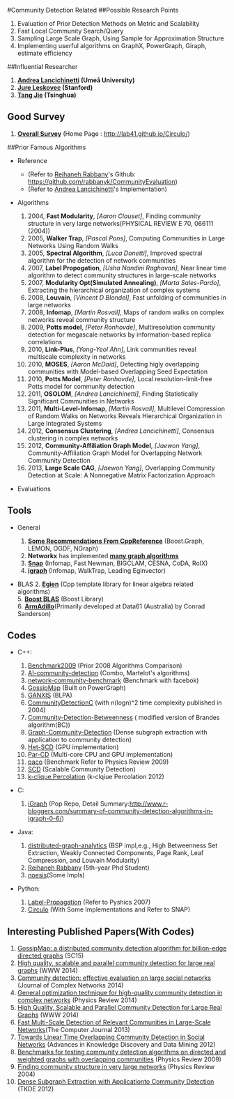 #Community Detection Related
##Possible Research Points
1. Evaluation of Prior Detection Methods on Metric and Scalability  
2. Fast Local Community Search/Query  
2. Sampling Large Scale Graph, Using Sample for Approximation Structure  
4. Implementing userful algorithms on GraphX, PowerGraph, Giraph, estimate efficiency  

##Influential Researcher
1. **[Andrea Lancichinetti](https://sites.google.com/site/andrealancichinetti/) (Umeå University)**  
1. **[Jure Leskovec](http://cs.stanford.edu/people/jure/) (Stanford)**  
10. **[Tang Jie](http://keg.cs.tsinghua.edu.cn/jietang/) (Tsinghua)**  

## Good Survey
1. **[Overall Survey](http://lab41.github.io/survey-community-detection/)** (Home Page : http://lab41.github.io/Circulo/)  

##Prior Famous Algorithms
- Reference  
	- (Refer to [Reihaneh Rabbany](https://scholar.google.com.hk/citations?user=Foh_c-QAAAAJ&hl=zh-CN&oi=ao)'s Github: https://github.com/rabbanyk/CommunityEvaluation)  
	- (Refer to [Andrea Lancichinetti](https://sites.google.com/site/andrealancichinetti/)'s Implementation)  

- Algorithms  
	1. 2004, **Fast Modularity**, *[Aaron Clauset]*, Finding community structure in very large networks(PHYSICAL REVIEW E 70, 066111 (2004))  
	2. 2005, **Walker Trap**, *[Pascal Pons]*, Computing Communities in Large Networks Using Random Walks  
	3. 2005, **Spectral Algorithm**, *[Luca Donetti]*, Improved spectral algorithm for the detection of network communities  
	4. 2007, **Label Propogation**, *[Usha Nandini Raghavan]*, Near linear time algorithm to detect community structures in large-scale networks  
	5. 2007, **Modularity Opt(Simulated Annealing)**, *[Marta Sales-Pardo]*, Extracting the hierarchical organization of complex systems  
	7. 2008, **Louvain**, *[Vincent D Blondel]*, Fast unfolding of communities in large networks  
	6. 2008, **Infomap**, *[Martin Rosvall]*, Maps of random walks on complex networks reveal community structure  
	7. 2009, **Potts model**, *[Peter Ronhovde]*, Multiresolution community detection for megascale networks by information-based replica correlations  
	8. 2010, **Link-Plus**, *[Yong-Yeol Ahn]*, Link communities reveal multiscale complexity in networks  
	9. 2010, **MOSES**, *[Aaron McDaid]*, Detecting higly overlapping communities with Model-based Overlapping Seed Expectation  
	10. 2010, **Potts Model**, *[Peter Ronhovde]*, Local resolution-limit-free Potts model for community detection  
	11. 2011, **OSOLOM**, *[Andrea Lancichinetti]*, Finding Statistically Significant Communities in Networks  
	12. 2011, **Multi-Level-Infomap**, *[Martin Rosvall]*, Multilevel Compression of Random Walks on Networks Reveals Hierarchical Organization in Large Integrated Systems  
	13. 2012, **Consensus Clustering**, *[Andrea Lancichinetti]*, Consensus clustering in complex networks  
	14. 2012, **Community-Affiliation Graph Model**, *[Jaewon Yang]*, Community-Affiliation Graph Model for Overlapping Network Community Detection  
	15. 2013, **Large Scale CAG**, *[Jaewon Yang]*, Overlapping Community Detection at Scale: A Nonnegative Matrix Factorization Approach  

- Evaluations  

## Tools
- General
    1. **[Some Recommendations From CppReference](http://en.cppreference.com/w/cpp/links/libs)** (Boost.Graph, LEMON, OGDF, NGraph)  
    1. **Networkx** has implemented **[many graph algorithms](http://networkx.github.io/documentation/networkx-1.10/reference/algorithms.html)**  
    2. **[Snap](https://github.com/snap-stanford/snap)** (Infomap, Fast Newman, BIGCLAM, CESNA, CoDA, RoIX)  
    3. **[igraph](https://github.com/igraph/igraph)** (Infomap, WalkTrap, Leading Eginvector)  

- BLAS
    2. **[Egien](http://eigen.tuxfamily.org/index.php?title=Main_Page)** (Cpp template library for linear algebra related algorithms)  
    5. **[Boost BLAS](http://www.boost.org/doc/libs/1_60_0/libs/numeric/ublas/doc/index.html)** (Boost Library)  
    6. **[ArmAdillo](http://arma.sourceforge.net/)**(Primarily developed at Data61 (Australia) by Conrad Sanderson)  


## Codes
- C++:
    1. [Benchmark2009](https://sites.google.com/site/santofortunato/inthepress2) (Prior 2008 Algorithms Comparison)  
    1. [AI-community-detection](https://github.com/sina-khorami/AI-community-detection) (Combo, Martelot's algorithms)  
    2. [network-community-benchmark](https://github.com/conradlee/network-community-benchmark) (Benchmark with facebok)  
    3. [GossipMap](https://github.com/uwescience/GossipMap) (Built on PowerGraph)  
    4. [GANXIS](https://sites.google.com/site/communitydetectionslpa/) (BLPA)  
    5. [CommunityDetectionC](https://github.com/ddvlamin/CommunityDetectionC) (with n(logn)^2 time complexity published in 2004)  
    6. [Community-Detection-Betweenness](https://github.com/sidrakesh/Community-Detection-Betweenness) ( modified version of Brandes algorithm(BC))  
    7. [Graph-Community-Detection](https://github.com/sranshous/Graph-Community-Detection) (Dense subgraph extraction with application to community detection)  
    8. [Het-SCD](https://github.com/Het-SCD/Het-SCD) (GPU implementation)  
    9. [Par-CD](https://github.com/stijnh/Par-CD) (Multi-core CPU and GPU implementation)  
    10. [paco](https://github.com/CarloNicolini/paco) (Benchmark Refer to Physics Review 2009)  
    11. [SCD](https://github.com/DAMA-UPC/SCD) (Scalable Community Detection)  
    12. [k-clique Percolation](https://sites.google.com/site/cliqueperccomp/) (k-clqiue Percolation 2012)  

- C:
    1. [iGraph](https://github.com/igraph/igraph/tree/master/src) (Pop Repo, Detail Summary:http://www.r-bloggers.com/summary-of-community-detection-algorithms-in-igraph-0-6/)  

- Java:
    1. [distributed-graph-analytics](https://github.com/Sotera/distributed-graph-analytics) (BSP impl,e.g., High Betweenness Set Extraction, Weakly Connected Components, Page Rank, Leaf Compression, and Louvain Modularity)  
    2. [Reihaneh Rabbany](https://github.com/rabbanyk/CommunityEvaluation) (5th-year Phd Student)  
    3. [noesis](https://github.com/sisusisu/noesis)(Some Impls)  

- Python:
    1. [Label-Propagation](https://github.com/liyanghua/Label-Propagation) (Refer to Pyshics 2007)  
    2. [Circulo](https://github.com/Lab41/Circulo) (With Some Implementations and Refer to SNAP)  

## Interesting Published Papers(With Codes)
1. [GossipMap: a distributed community detection algorithm for billion-edge directed graphs](http://dl.acm.org/citation.cfm?id=2807668) (SC15)  
2. [High quality, scalable and parallel community detection for large real graphs](http://www.dama.upc.edu/publications/fp546prat.pdf) (WWW 2014)  
2. [Community detection: effective evaluation on large social networks](http://comnet.oxfordjournals.org/content/2/1/19.full.pdf+html) (Journal of Complex Networks 2014)  
3. [General optimization technique for high-quality community detection in complex networks](http://journals.aps.org/pre/pdf/10.1103/PhysRevE.90.012811) (Physics Review 2014)  
9. [High Quality, Scalable and Parallel Community Detection for Large Real Graphs](http://delivery.acm.org/10.1145/2570000/2568010/p225-prat.pdf) (WWW 2014)  
4. [Fast Multi-Scale Detection of Relevant Communities in Large-Scale Networks](http://comjnl.oxfordjournals.org/content/early/2013/01/22/comjnl.bxt002.full.pdf+html)(The Computer Journal 2013)  
5. [Towards Linear Time Overlapping Community Detection in Social Networks](http://arxiv.org/pdf/1202.2465.pdf) (Advances in Knowledge Discovery and Data Mining 2012)  
6. [Benchmarks for testing community detection algorithms on directed and weighted graphs with overlapping communities](http://journals.aps.org/pre/pdf/10.1103/PhysRevE.80.016118) (Physics Review 2009)  
7. [Finding community structure in very large networks](http://journals.aps.org/pre/pdf/10.1103/PhysRevE.70.066111) (Physics Review 2004)  
8. [Dense Subgraph Extraction with Applicationto Community Detection](http://ieeexplore.ieee.org/stamp/stamp.jsp?tp=&arnumber=5677532) (TKDE 2012)  


